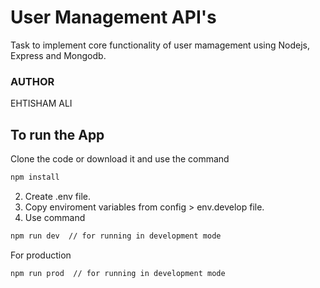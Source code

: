 # User Management API's

Task to implement core functionality of user mamagement using Nodejs, Express and Mongodb.
### AUTHOR
EHTISHAM ALI
## To run the App

Clone the code or download it and use the command

```bash
npm install
```
2. Create .env file.
3. Copy enviroment variables from config > env.develop file.
4. Use command 
```bash
npm run dev  // for running in development mode
```
For production
```bash
npm run prod  // for running in development mode
